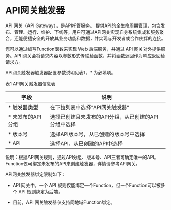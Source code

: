
# API网关触发器

API 网关（API Gateway），是API托管服务。 提供API的全生命周期管理，包含发布、管理、运行、维护、下线等。用户可通过API网关实现自身系统集成和服务聚合，还能便捷安全的开放其业务功能和数据，并实现与开发者或合作伙伴的连接。

您可以通过编写Function函数来实现 Web 后端服务，并通过 API 网关对外提供服务。API 网关会将请求内容以参数形式传递给函数，并将函数返回作为响应返回给请求方。

 

API网关触发器触发器配置参数说明见表1，* 为必填项。
 
表1 API网关触发器信息表


| 字段        | 说明                                     |
| ----------- | ---------------------------------------- |
| * 触发器类型 | 在下拉列表中选择“API网关触发器“           |
| * 未发布的API分组    | 选择已创建且未发布的API分组，从已创建的API分组中选择  |
| * 版本号     | 选择API版本号，从已创建的版本号中选择     |
| * API        | 选择API，从已创建的API中选择              |

说明：根据API网关规则，通过API分组、版本号、API三者可确定唯一的API。Function仅可绑定未发布的API来创建触发器，详情请参考API网关。

 
 

API网关触发器绑定限制如下：

* API 网关中，一个 API 规则仅能绑定一个Function，但一个Function可以被多个 API 规则绑定为后端。

* 目前，API 网关触发器仅支持同地域Function绑定。
